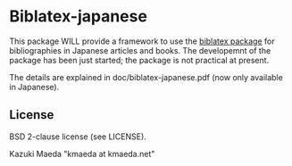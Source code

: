 Biblatex-japanese
=================

This package WILL provide a framework to use the [biblatex package](https://github.com/plk/biblatex) for bibliographies in Japanese articles and books.
The developemnt of the package has been just started; the package is not practical at present.

The details are explained in doc/biblatex-japanese.pdf (now only available in Japanese).

License
-------

BSD 2-clause license (see LICENSE).


Kazuki Maeda "kmaeda at kmaeda.net"